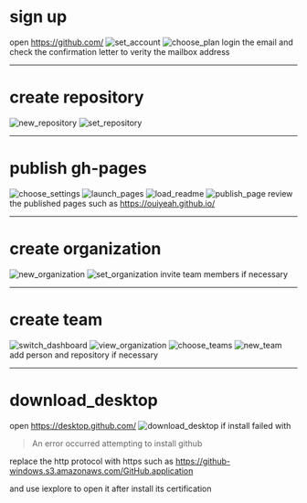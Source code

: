 # sign up

open <https://github.com/>
![set_account](https://raw.githubusercontent.com/ouiyeah/github/master/img/set_account.png "set_account")
![choose_plan](https://raw.githubusercontent.com/ouiyeah/github/master/img/choose_plan.png "choose_plan")
login the email and check the confirmation letter to verity the mailbox address

***
# create repository

![new_repository](https://raw.githubusercontent.com/ouiyeah/github/master/img/new_repository.png "new_repository")
![set_repository](https://raw.githubusercontent.com/ouiyeah/github/master/img/set_repository.png "set_repository")

***
# publish gh-pages

![choose_settings](https://raw.githubusercontent.com/ouiyeah/github/master/img/choose_settings.png "choose_settings")
![launch_pages](https://raw.githubusercontent.com/ouiyeah/github/master/img/launch_pages.png "launch_pages")
![load_readme](https://raw.githubusercontent.com/ouiyeah/github/master/img/load_readme.png "load_readme")
![publish_page](https://raw.githubusercontent.com/ouiyeah/github/master/img/publish_page.png "publish_page")
review the published pages such as <https://ouiyeah.github.io/>

***
# create organization

![new_organization](https://raw.githubusercontent.com/ouiyeah/github/master/img/new_organization.png "new_organization")
![set_organization](https://raw.githubusercontent.com/ouiyeah/github/master/img/set_organization.png "set_organization")
invite team members if necessary

***
# create team

![switch_dashboard](https://raw.githubusercontent.com/ouiyeah/github/master/img/switch_dashboard.png "switch_dashboard")
![view_organization](https://raw.githubusercontent.com/ouiyeah/github/master/img/view_organization.png "view_organization")
![choose_teams](https://raw.githubusercontent.com/ouiyeah/github/master/img/choose_teams.png "choose_teams")
![new_team](https://raw.githubusercontent.com/ouiyeah/github/master/img/new_team.png "new_team")
add person and repository if necessary

***
# download_desktop

open <https://desktop.github.com/>
![download_desktop](https://raw.githubusercontent.com/ouiyeah/github/master/img/download_desktop.png "download_desktop")
if install failed with
> An error occurred attempting to install github

replace the http protocol with https such as <https://github-windows.s3.amazonaws.com/GitHub.application>

and use iexplore to open it after install its certification
